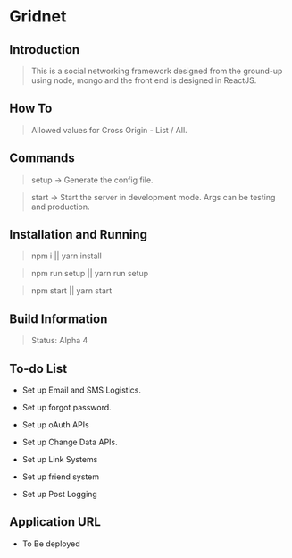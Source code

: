 # Gridnet

## Introduction

> This is a social networking framework designed from the ground-up using node, mongo and the front end is designed in ReactJS.

## How To

> Allowed values for Cross Origin - List / All.

## Commands

> setup -> Generate the config file.

> start -> Start the server in development mode. Args can be testing and production.

## Installation and Running

> npm i || yarn install

> npm run setup || yarn run setup

> npm start || yarn start

## Build Information

> Status: Alpha 4

## To-do List

* Set up Email and SMS Logistics.

* Set up forgot password.

* Set up oAuth APIs

* Set up Change Data APIs.

* Set up Link Systems

* Set up friend system

* Set up Post Logging

## Application URL

* To Be deployed
